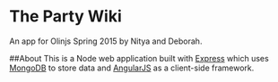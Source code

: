 The Party Wiki
===
An app for Olinjs Spring 2015 by Nitya and Deborah.

##About
This is a Node web application built with [Express](http://expressjs.com/) which uses [MongoDB](http://www.mongodb.org/) to store data and [AngularJS](https://angularjs.org/) as a client-side framework.



